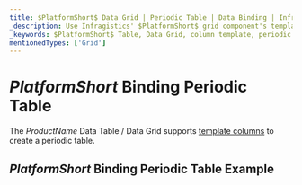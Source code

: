 ```yaml
---
title: $PlatformShort$ Data Grid | Periodic Table | Data Binding | Infragistics
_description: Use Infragistics' $PlatformShort$ grid component's template columns to create a periodic table. View our $ProductName$ table demos!
_keywords: $PlatformShort$ Table, Data Grid, column template, periodic table, $ProductName$, data binding, Infragistics
mentionedTypes: ['Grid']
---
```


# $PlatformShort$ Binding Periodic Table

The $ProductName$ Data Table / Data Grid supports [template columns](data-grid-column-types.md#template-column) to create a periodic table.

## $PlatformShort$ Binding Periodic Table Example


<code-view style="height: 600px" 
           data-demos-base-url="{environment:demosBaseUrl}" 
           iframe-src="{environment:demosBaseUrl}/grids/data-grid-type-periodic-table" 
           alt="$PlatformShort$ Binding Periodic Table Example" 
           github-src="grids/data-grid/type-periodic-table">
</code-view>

